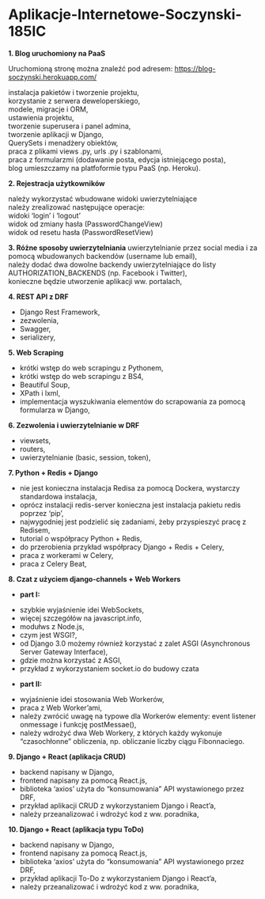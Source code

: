 # Aplikacje-Internetowe-Soczynski-185IC

**1. Blog uruchomiony na PaaS**<br />

Uruchomioną stronę można znaleźć pod adresem: https://blog-soczynski.herokuapp.com/

instalacja pakietów i tworzenie projektu,<br />
korzystanie z serwera deweloperskiego,<br />
modele, migracje i ORM,<br />
ustawienia projektu,<br />
tworzenie superusera i panel admina,<br />
tworzenie aplikacji w Django,<br />
QuerySets i menadżery obiektów,<br />
praca z plikami views .py, urls .py i szablonami,<br />
praca z formularzmi (dodawanie posta, edycja istniejącego posta),<br />
blog umieszczamy na platfoformie typu PaaS (np. Heroku).

**2. Rejestracja użytkowników**

należy wykorzystać wbudowane widoki uwierzytelniające<br />
należy zrealizować następujące operacje:<br />
widoki ‘login’ i ‘logout’<br />
widok od zmiany hasła (PasswordChangeView)<br />
widok od resetu hasła (PasswordResetView)<br />

**3. Różne sposoby uwierzytelniania**
uwierzytelnianie przez social media i za pomocą wbudowanych backendów (username lub email),<br />
należy dodać dwa dowolne backendy uwierzytelniające do listy AUTHORIZATION_BACKENDS (np. Facebook i Twitter),<br />
konieczne będzie utworzenie aplikacji ww. portalach,<br />

**4. REST API z DRF**

- Django Rest Framework,
- zezwolenia,
- Swagger,
- serializery,

**5. Web Scraping**
- krótki wstęp do web scrapingu z Pythonem,
- krótki wstęp do web scrapingu z BS4,
- Beautiful Soup,
- XPath i lxml,
- implementacja wyszukiwania elementów do scrapowania za pomocą formularza w Django,

**6. Zezwolenia i uwierzytelnianie w DRF**
- viewsets,
- routers,
- uwierzytelnianie (basic, session, token),

**7. Python + Redis + Django**
- nie jest konieczna instalacja Redisa za pomocą Dockera, wystarczy standardowa instalacja,
- oprócz instalacji redis-server konieczna jest instalacja pakietu redis poprzez ‘pip’,
- najwygodniej jest podzielić się zadaniami, żeby przyspieszyć pracę z Redisem,
- tutorial o współpracy Python + Redis,
- do przerobienia przykład współpracy Django + Redis + Celery,
- praca z workerami w Celery,
- praca z Celery Beat,

**8. Czat z użyciem django-channels + Web Workers**

* **part I:**
- szybkie wyjaśnienie idei WebSockets,
- więcej szczegółów na javascript.info,
- modułws z Node.js,
- czym jest WSGI?,
- od Django 3.0 możemy również korzystać z zalet ASGI (Asynchronous Server Gateway Interface),
- gdzie można korzystać z ASGI,
- przykład z wykorzystaniem socket.io do budowy czata

* **part II:**
- wyjaśnienie idei stosowania Web Workerów,
- praca z Web Worker’ami,
- należy zwrócić uwagę na typowe dla Workerów elementy: event listener onmessage i funkcję postMessae(),
- należy wdrożyć dwa Web Workery, z których każdy wykonuje “czasochłonne” obliczenia, np. obliczanie liczby ciągu Fibonnaciego.

**9. Django + React (aplikacja CRUD)**
- backend napisany w Django,
- frontend napisany za pomocą React.js,
- biblioteka ‘axios’ użyta do “konsumowania” API wystawionego przez DRF,
- przykład aplikacji CRUD z wykorzystaniem Django i React’a,
- należy przeanalizować i wdrożyć kod z ww. poradnika,

**10. Django + React (aplikacja typu ToDo)**
- backend napisany w Django,
- frontend napisany za pomocą React.js,
- biblioteka ‘axios’ użyta do “konsumowania” API wystawionego przez DRF,
- przykład aplikacji To-Do z wykorzystaniem Django i React’a,
- należy przeanalizować i wdrożyć kod z ww. poradnika,
